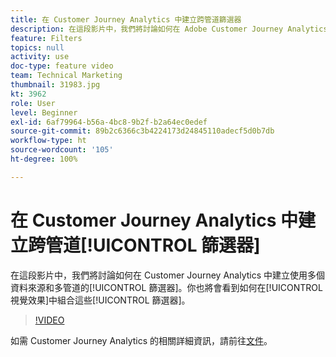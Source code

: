 ```yaml
---
title: 在 Customer Journey Analytics 中建立跨管道篩選器
description: 在這段影片中，我們將討論如何在 Adobe Customer Journey Analytics 中創建使用多個資料來源和多管道的篩選器。你也將會看到如何在視覺效果中組合這些篩選器。
feature: Filters
topics: null
activity: use
doc-type: feature video
team: Technical Marketing
thumbnail: 31983.jpg
kt: 3962
role: User
level: Beginner
exl-id: 6af79964-b56a-4bc8-9b2f-b2a64ec0edef
source-git-commit: 89b2c6366c3b4224173d24845110adecf5d0b7db
workflow-type: ht
source-wordcount: '105'
ht-degree: 100%

---
```


# 在 Customer Journey Analytics 中建立跨管道[!UICONTROL 篩選器]

在這段影片中，我們將討論如何在 Customer Journey Analytics 中建立使用多個資料來源和多管道的[!UICONTROL 篩選器]。你也將會看到如何在[!UICONTROL 視覺效果]中組合這些[!UICONTROL 篩選器]。

>[!VIDEO](https://video.tv.adobe.com/v/31983/?quality=12&learn=on)

如需 Customer Journey Analytics 的相關詳細資訊，請前往[文件](https://experienceleague.adobe.com/docs/analytics-platform/using/cja-landing.html?lang=zh-Hant)。
